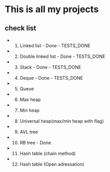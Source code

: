 # This is all my projects

## check list

- 1)  Linked list - Done - TESTS_DONE
- 2)  Double linked list - Done - TESTS_DONE
- 3)  Stack - Done - TESTS_DONE
- 4)  Deque - Done - TESTS_DONE
- 5)  Queue
- 6)  Max heap
- 7)  Min heap
- 8)  Universal heap(max/min heap with flag)
- 9)  AVL tree
- 10) RB tree - Done
- 11) Hash table (chain method)
- 12) Hash table (Open adressation)
